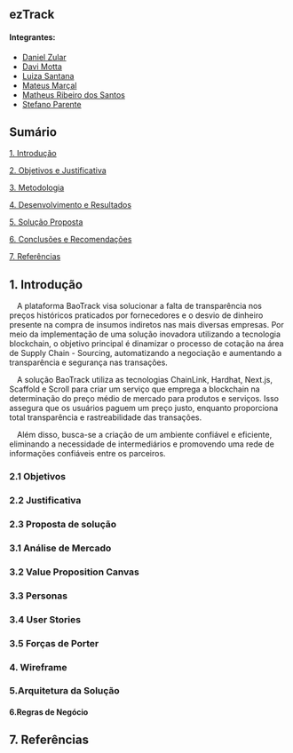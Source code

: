 ## ezTrack
#### Integrantes:
- <a href="https://www.linkedin.com/in/danielzular/">Daniel Zular</a>
- <a href="https://www.linkedin.com/in/davi-motta/">Davi Motta</a>
- <a href="https://www.linkedin.com/in/luizarsantana/">Luiza Santana</a>
- <a href="https://www.linkedin.com/in/mateus-mar%C3%A7al-212953264/">Mateus Marçal</a>
- <a href="https://www.linkedin.com/in/omatheusrsantos/">Matheus Ribeiro dos Santos</a>
- <a href="https://www.linkedin.com/in/stefano-parente-652822244/">Stefano Parente</a>

## Sumário

[1. Introdução](#c1)

[2. Objetivos e Justificativa](#c2)

[3. Metodologia](#c3)

[4. Desenvolvimento e Resultados](#c4)

[5. Solução Proposta](#c5)

[6. Conclusões e Recomendações](#c6)

[7. Referências](#c7)

## <a name="c1"></a>1. Introdução
&emsp;A plataforma BaoTrack visa solucionar a falta de transparência nos preços históricos praticados por fornecedores e o desvio de dinheiro presente na compra de insumos indiretos nas mais diversas empresas. Por meio da implementação de uma solução inovadora utilizando a tecnologia blockchain, o objetivo principal é dinamizar o processo de cotação na área de Supply Chain - Sourcing, automatizando a negociação e aumentando a transparência e segurança nas transações.<p>
&emsp;A solução BaoTrack utiliza as tecnologias ChainLink, Hardhat, Next.js, Scaffold e Scroll para criar um serviço que emprega a blockchain na determinação do preço médio de mercado para produtos e serviços. Isso assegura que os usuários paguem um preço justo, enquanto proporciona total transparência e rastreabilidade das transações.<p>
&emsp;Além disso, busca-se a criação de um ambiente confiável e eficiente, eliminando a necessidade de intermediários e promovendo uma rede de informações confiáveis entre os parceiros.<p>

### 2.1 Objetivos

### 2.2 Justificativa



### 2.3 Proposta de solução
### 3.1  Análise de Mercado


### 3.2 Value Proposition Canvas 


### 3.3 Personas

### 3.4 User Stories

### 3.5 Forças de Porter

### 4. Wireframe

### 5.Arquitetura da Solução


#### 6.Regras de Negócio



## <a name="c7"></a>7. Referências

